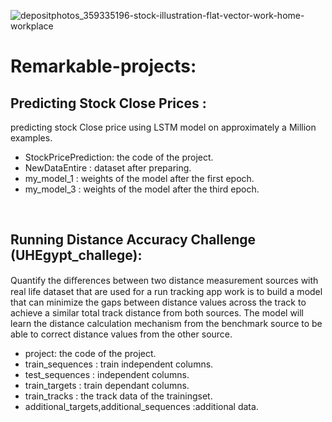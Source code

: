 ![depositphotos_359335196-stock-illustration-flat-vector-work-home-workplace](https://user-images.githubusercontent.com/59618586/105712602-b2e7e200-5f22-11eb-86d4-fdbd2af329d6.jpg)

# Remarkable-projects:

## Predicting Stock Close Prices :
predicting stock Close price using LSTM model on approximately a Million examples.
* StockPricePrediction: the code of the project.
* NewDataEntire : dataset after preparing.
* my_model_1 : weights of the model after the first epoch.
* my_model_3 : weights of the model after the third epoch.

<br/>

## Running Distance Accuracy Challenge (UHEgypt_challege):
Quantify the diﬀerences between two distance measurement sources with real life dataset that are used for a run tracking app work is to build a model that can minimize the gaps between distance values across the track to achieve a similar total track distance from both sources. The model will learn the distance calculation mechanism from the benchmark source to be able to correct distance values from the other source.

* project: the code of the project.
* train_sequences : train independent columns.
* test_sequences : independent columns.
* train_targets : train dependant columns.
* train_tracks : the track data of the trainingset.
* additional_targets,additional_sequences :additional data.
